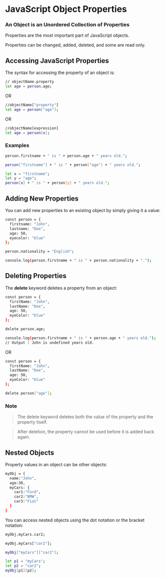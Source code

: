 # JavaScript Object Properties

### An Object is an Unordered Collection of Properties

Properties are the most important part of JavaScript objects.

Properties can be changed, added, deleted, and some are read only.

## Accessing JavaScript Properties

The syntax for accessing the property of an object is:

```sh
// objectName.property
let age = person.age;
```

OR

```sh
//objectName["property"]
let age = person["age"];
```

OR

```sh
//objectName[expression]
let age = person[x];
```

### Examples

```sh
person.firstname + " is " + person.age + " years old.";
```

```sh
person["firstname"] + " is " + person["age"] + " years old.";
```

```sh
let x = "firstname";
let y = "age";
person[x] + " is " + person[y] + " years old.";
```

## Adding New Properties

You can add new properties to an existing object by simply giving it a value:

```sh
const person = {
  firstname: "John",
  lastname: "Doe",
  age: 50,
  eyecolor: "blue"
};

person.nationality = "English";

console.log(person.firstname + " is " + person.nationality + ".");
```

## Deleting Properties

The **delete** keyword deletes a property from an object:

```sh
const person = {
  firstName: "John",
  lastName: "Doe",
  age: 50,
  eyeColor: "blue"
};

delete person.age;

console.log(person.firstname + " is " + person.age + " years old.");
// Output : John is undefined years old.
```

OR

```sh
const person = {
  firstName: "John",
  lastName: "Doe",
  age: 50,
  eyeColor: "blue"
};

delete person["age"];
```

### Note

> The delete keyword deletes both the value of the property and the property itself.

> After deletion, the property cannot be used before it is added back again.

## Nested Objects

Property values in an object can be other objects:

```sh
myObj = {
  name:"John",
  age:30,
  myCars: {
    car1:"Ford",
    car2:"BMW",
    car3:"Fiat"
  }
}
```

You can access nested objects using the dot notation or the bracket notation:

```sh
myObj.myCars.car2;
```

```sh
myObj.myCars["car2"];
```

```sh
myObj["myCars"]["car2"];
```

```sh
let p1 = "myCars";
let p2 = "car2";
myObj[p1][p2];
```
